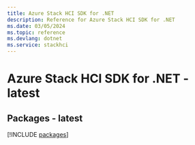 ```yaml
---
title: Azure Stack HCI SDK for .NET
description: Reference for Azure Stack HCI SDK for .NET
ms.date: 03/05/2024
ms.topic: reference
ms.devlang: dotnet
ms.service: stackhci
---
```

# Azure Stack HCI SDK for .NET - latest
## Packages - latest
[!INCLUDE [packages](stack-hci-index.md)]